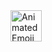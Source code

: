 <img src="https://iam-weijie.github.io/wave/hand-emoji.svg" alt="Animated Emoji" width="50" height="50">
